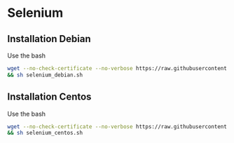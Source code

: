 # Selenium 

## Installation Debian

Use the bash

```bash
wget --no-check-certificate --no-verbose https://raw.githubusercontent.com/hataiit9x/selenium/master/selenium_debian.sh -O selenium_debian.sh \
&& sh selenium_debian.sh
```
## Installation Centos

Use the bash

```bash
wget --no-check-certificate --no-verbose https://raw.githubusercontent.com/hataiit9x/selenium/master/selenium_centos.sh -O selenium_centos.sh \
&& sh selenium_centos.sh
```
